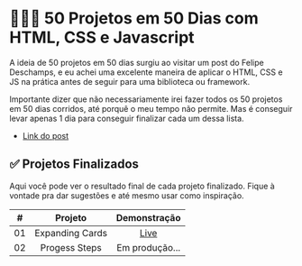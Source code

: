 # 👨🏽‍💻 50 Projetos em 50 Dias com HTML, CSS e Javascript
A ideia de 50 projetos em 50 dias surgiu ao visitar um post do Felipe Deschamps, e eu achei uma excelente maneira de aplicar o HTML, CSS e JS na prática antes de seguir para uma biblioteca ou framework. 

Importante dizer que não necessariamente irei fazer todos os 50 projetos em 50 dias corridos, até porquê o meu tempo não permite. Mas é conseguir levar apenas 1 dia para conseguir finalizar cada um dessa lista.

- [Link do post](https://www.tabnews.com.br/filipedeschamps/50-projetos-em-50-dias-utilizando-html-css-e-javascript)

## ✅ Projetos Finalizados
Aqui você pode ver o resultado final de cada projeto finalizado. Fique à vontade pra dar sugestões e até mesmo usar como inspiração.

| # | Projeto | Demonstração |
|:---: |:---: |:---: |
| 01   | Expanding Cards   | [Live](https://50projects50days-beta.vercel.app/) |
| 02   | Progess Steps   | Em produção... |

